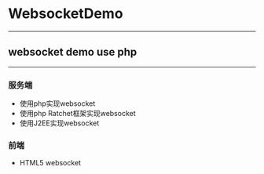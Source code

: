 ﻿# WebsocketDemo
---
## websocket demo use php
---
### 服务端
- 使用php实现websocket
- 使用php Ratchet框架实现websocket
- 使用J2EE实现websocket
### 前端
- HTML5 websocket

